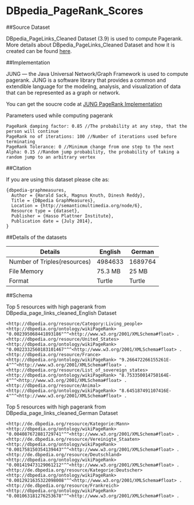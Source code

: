 DBpedia_PageRank_Scores
================

##Source Dataset


DBpedia_PageLinks_Cleaned Dataset (3.9) is used to compute Pagerank. More details about DBpedia_PageLinks_Cleaned Dataset and how it is created can be found [here](http://semanticmultimedia.org/node/6).


##Implementation

JUNG — the Java Universal Network/Graph Framework is used to compute pagerank. JUNG is a software library that provides a common and extendible language for the modeling, analysis, and visualization of data that can be represented as a graph or network. 

You can get the soucre code at [JUNG PageRank Implementation](https://github.com/dineshreddykdp/JungGraphMeasures)

Parameters used while computing pagerank

```
PageRank damping factor: 0.85 //The probability at any step, that the person will continue
PageRank no of iterations: 100 //Number of iterations used before terminating
PageRank Tolerance: 0 //Minimum change from one step to the next
Alpha: 0.15 //Random jump probability, the probability of taking a random jump to an arbitrary vertex
```
##Citation

If you are using this dataset please cite as:

```
{dbpedia-graphmeasures,
  Author = {Harald Sack, Magnus Knuth, Dinesh Reddy},
  Title = {DBpedia GraphMeasures},
  Location = {http://semanticmultimedia.org/node/6},
  Resource type = {dataset},
  Publisher = {Hasso Plattner Institute},
  Publication date = {July 2014},
}
```
##Details of the datasets


Details | English | German
------- | ------- | ------
Number of Triples(resources) | 4984633 | 1689764
File Memory | 75.3 MB | 25 MB
Format | Turtle | Turtle



##Schema 


Top 5 resources with high pagerank from DBpedia_page_links_cleaned_English Dataset

```
<http://dbpedia.org/resource/Category:Living_people> <http://dbpedia.org/ontology/wikiPageRank> "0.002395068441893186"^^<http://www.w3.org/2001/XMLSchema#float> .
<http://dbpedia.org/resource/United_States> <http://dbpedia.org/ontology/wikiPageRank> "0.0022332560183101467"^^<http://www.w3.org/2001/XMLSchema#float> .
<http://dbpedia.org/resource/France> <http://dbpedia.org/ontology/wikiPageRank> "9.266472266155261E-4"^^<http://www.w3.org/2001/XMLSchema#float> .
<http://dbpedia.org/resource/List_of_sovereign_states> <http://dbpedia.org/ontology/wikiPageRank> "8.753350014750164E-4"^^<http://www.w3.org/2001/XMLSchema#float> .
<http://dbpedia.org/resource/Animal> <http://dbpedia.org/ontology/wikiPageRank> "8.645187491107416E-4"^^<http://www.w3.org/2001/XMLSchema#float> .
```

Top 5 resources with high pagerank from DBpedia_page_links_cleaned_German Dataset

```
<http://de.dbpedia.org/resource/Kategorie:Mann> <http://dbpedia.org/ontology/wikiPageRank> "0.004087672881729741"^^<http://www.w3.org/2001/XMLSchema#float> .
<http://de.dbpedia.org/resource/Vereinigte_Staaten> <http://dbpedia.org/ontology/wikiPageRank> "0.001758150354139443"^^<http://www.w3.org/2001/XMLSchema#float> .
<http://de.dbpedia.org/resource/Deutschland> <http://dbpedia.org/ontology/wikiPageRank> "0.001419473129061212"^^<http://www.w3.org/2001/XMLSchema#float> .
<http://de.dbpedia.org/resource/Kategorie:Deutscher> <http://dbpedia.org/ontology/wikiPageRank> "0.0012921635322098008"^^<http://www.w3.org/2001/XMLSchema#float> .
<http://de.dbpedia.org/resource/Frankreich> <http://dbpedia.org/ontology/wikiPageRank> "0.001063181276253678"^^<http://www.w3.org/2001/XMLSchema#float> .
```
